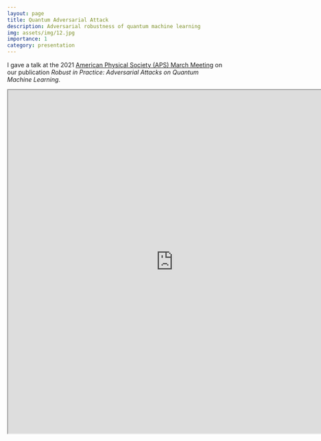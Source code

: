 ```yaml
---
layout: page
title: Quantum Adversarial Attack
description: Adversarial robustness of quantum machine learning
img: assets/img/12.jpg
importance: 1
category: presentation
---
```


I gave a talk at the 2021 <a href="https://meetings.aps.org/Meeting/MAR21/Session/S32.13">American Physical Society (APS) March Meeting</a> on our publication *Robust in Practice: Adversarial Attacks on Quantum Machine Learning*. 

<iframe src="https://drive.google.com/file/d/1livYVqLIbozrVmh8BR4S7-hF1znd9QGE/preview" width="770" height="800" allow="autoplay"></iframe>


